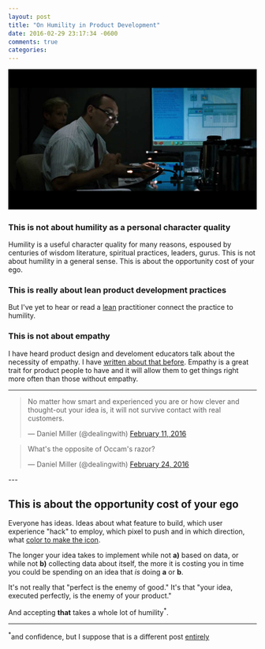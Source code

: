 ```yaml
---
layout: post
title: "On Humility in Product Development"
date: 2016-02-29 23:17:34 -0600
comments: true
categories: 
---
```


![Cornflower blue](/assets/2016/02/maxresdefault.jpg)

### This is not about humility as a personal character quality

Humility is a useful character quality for many reasons, espoused by centuries of wisdom literature, spiritual practices, leaders, gurus. This is not about humility in a general sense. This is about the opportunity cost of your ego.

### This is really about lean product development practices

But I've yet to hear or read a [lean](https://en.wikipedia.org/wiki/Lean_product_development) practitioner connect the practice to humility.

### This is not about empathy

I have heard product design and develoment educators talk about the necessity of empathy. I have [written about that before](/2010/07/17/its-all-about-meaning/). Empathy is a great trait for product people to have and it will allow them to get things right more often than those without empathy.

---
<blockquote class="twitter-tweet" data-lang="en"><p lang="en" dir="ltr">No matter how smart and experienced you are or how clever and thought-out your idea is, it will not survive contact with real customers.</p>&mdash; Daniel Miller (@dealingwith) <a href="https://twitter.com/dealingwith/status/697822898157854720">February 11, 2016</a></blockquote>
<script async src="//platform.twitter.com/widgets.js" charset="utf-8"></script>

<blockquote class="twitter-tweet" data-lang="en"><p lang="en" dir="ltr">What&#39;s the opposite of Occam&#39;s razor?</p>&mdash; Daniel Miller (@dealingwith) <a href="https://twitter.com/dealingwith/status/702510927258619904">February 24, 2016</a></blockquote>
<script async src="//platform.twitter.com/widgets.js" charset="utf-8"></script>
---

## This is about the opportunity cost of your ego

Everyone has ideas. Ideas about what feature to build, which user experience "hack" to employ, which pixel to push and in which direction, what [color to make the icon](https://en.wikipedia.org/wiki/Cornflower_blue#Popular_references "Cornflower blue, obviously").

The longer your idea takes to implement while not **a)** based on data, or while not **b)** collecting data about itself, the more it is costing you in time you could be spending on an idea that _is_ doing **a** or **b**.

It's not really that "perfect is the enemy of good." It's that "your idea, executed perfectly, is the enemy of your product."

And accepting **that** takes a whole lot of humility<sup>*</sup>.

---

<sup>*</sup>and confidence, but I suppose that is a different post [entirely](https://twitter.com/dealingwith/status/700828434075811840)
